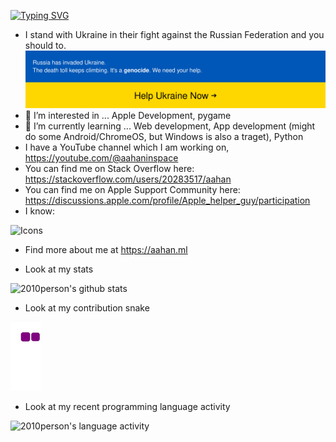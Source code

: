 [![Typing SVG](https://readme-typing-svg.herokuapp.com?font=Fira+Code&pause=1000&width=435&lines=%F0%9F%91%8B+Hi%2C+I%E2%80%99m+2010person)](https://git.io/typing-svg)
- I stand with Ukraine in their fight against the Russian Federation and you should to.
[![Stand With Ukraine](https://raw.githubusercontent.com/vshymanskyy/StandWithUkraine/main/banner2-direct.svg)](https://stand-with-ukraine.pp.ua)
- 👀 I’m interested in ... Apple Development, pygame
- 🌱 I’m currently learning ... Web development, App development (might do some Android/ChromeOS, but Windows is also a traget), Python
- I have a YouTube channel which I am working on, https://youtube.com/@aahaninspace
- You can find me on Stack Overflow here: https://stackoverflow.com/users/20283517/aahan
- You can find me on Apple Support Community here: https://discussions.apple.com/profile/Apple_helper_guy/participation
- I know:


![Icons](https://skillicons.dev/icons?i=py,css,cloudflare,discord,bots,git,github,githubactions,html,php,pytorch,replit,stackoverflow,swift,visualstudio,vscode&them=dark)
- Find more about me at https://aahan.ml
<!---
2010person/2010person is a ✨ special ✨ repository because its `README.md` (this file) appears on your GitHub profile.
You can click the Preview link to take a look at your changes.
--->
- Look at my stats

![2010person's github stats](https://github-readme-stats.vercel.app/api?username=2010person&show_icons=true&theme=radical&count_private=true&include_all_commits=true)
- Look at my contribution snake

![2010person's contribution snake](https://raw.githubusercontent.com/2010person/2010person/output/github-contribution-grid-snake.gif)

- Look at my recent programming language activity

![2010person's language activity](https://github-readme-stats.vercel.app/api/top-langs/?username=2010person&theme=tokyonight)
